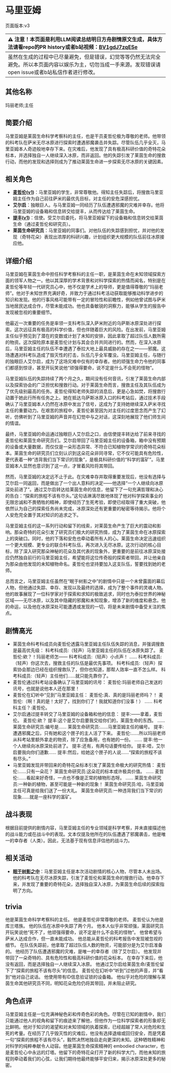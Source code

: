 # 马里亚姆
页面版本:v3
 

| :warning: 注意！本页面是利用LLM阅读总结明日方舟剧情原文生成，具体方法请看repo的PR history或者b站视频：[BV1gdJ7zqESe](https://www.bilibili.com/video/BV1gdJ7zqESe/)         |
|:----------------------------|
| 虽然在生成的过程中已尽量避免，但是错误，幻觉等等仍然无法完全避免。所以本页面内容以娱乐为主，切勿当成一手来源。发现错误请open issue或者b站私信作者进行修改。|



## 其他名称
玛丽老师;主任
## 简要介绍
马里亚姆是莱茵生命科学考察科的主任，也是干员麦哲伦极为尊敬的老师。他带领的科考队在萨米无尽冰原进行探索时遭遇邪魔袭击并失踪。尽管队伍几乎全灭，马里亚姆本人奇迹般地幸存下来。在灾难后，他发现了具有极高科研价值的奇特花朵标本，并选择独自一人继续深入冰原，而非返回。他的失踪引发了莱茵生命的搜救行动，而他的发现和选择则成为了推动莱茵生命进一步探索无尽冰原的关键因素。
## 相关角色
-   **[麦哲伦](char_248_mgllan.md)([v1](../chars/char_248_mgllan.md))**：马里亚姆的学生，非常尊敬他。得知主任失踪后，将搜救马里亚姆主任作为自己前往萨米的最优先目标，对主任的安危深感担忧。
-   **艾尔启**：独眼巨人。与马里亚姆一同经历了队伍遭遇邪魔的灾难并幸存。他将马里亚姆的设备箱和信息转交给提丰，从而传达给了莱茵生命。
-   **[提丰](char_2012_typhon.md)([v1](../chars/char_2012_typhon.md))**：信使。受艾尔启委托，将马里亚姆留下的设备箱和信息转交给莱茵生命（通过麦哲伦和研究员）。
-   **莱茵生命研究员**：马里亚姆的同事们。对他队伍的失踪感到担忧，并对他的发现（奇特花朵）表现出浓厚的科研兴趣，计划组织更大规模的队伍前往冰原接应他。
## 详细介绍
马里亚姆在莱茵生命中担任科学考察科的主任一职，是莱茵生命在未知领域探索方面的领军人物之一。他以其深厚的学术背景和对科学探索的热情而闻名，特别是在麦哲伦等年轻一代研究员心中，他不仅是学术上的导师，更是值得尊敬的“玛丽老师”。他对于未知世界充满好奇，并致力于通过科考活动获取能够推动科学进步的知识和发现。他的行事风格可能带有一定的冒险性和前瞻性，例如他曾试图与萨米当地居民达成合作，尽管未能成功。他也具备敏锐的洞察力，能够从学生的报告中发现被忽视的重要细节。

他最近一次重要的任务是率领一支科考队深入萨米附近的乌萨斯冰原深处进行探索。这次远征具有极高的科学价值，但也伴随着巨大的风险。在出发前，马里亚姆主任似乎预见到了潜在的变数或计划了未知的安排，因此拿取了超过队伍人数所需的物资。这次探险原本是麦哲伦计划与其会合并共同进行的。然而，在深入冰原后，马里亚姆主任的队伍不幸遭遇了泰拉大地上最具威胁的存在之一——邪魔。这场遭遇对科考队造成了毁灭性的打击，队伍几乎全军覆没。马里亚姆主任，与随行的独眼巨人艾尔启，成为了这场灾难中仅有的幸存者。他的顽强生命力令他的同事们都感到惊讶，甚至开玩笑说他“顽强得要命，说不定是什么不会死的怪物”。

马里亚姆队伍的失踪持续了两个月之久，期间没有任何音讯，引发了莱茵生命内部以及探索协会的广泛担忧和搜救行动。对于莱茵生命而言，搜救主任及其队伍成为了优先级别最高的任务。麦哲伦得知老师失踪的消息后，更是心急如焚，将搜救行动置于她此行所有任务之上。她在抵达乌萨斯冰原入口的科考站后，通过技术手段确认了马里亚姆本人仍然在冰原中发出了信号，这成为了支持她继续深入萨米寻找主任的重要动力。在艰苦的旅程中，麦哲伦甚至因为对主任的过度思念而产生了幻听，仿佛听到了马里亚姆的声音并在幻觉中与之对话，这深刻地展现了他们师生间的情谊。

最终，马里亚姆的命运通过独眼巨人艾尔启之口，由信使提丰转达给了前来寻找的麦哲伦和莱茵生命研究员们。艾尔启带回了马里亚姆主任的设备箱，箱中没有预期的设备或大量数据，而仅仅是一朵形态异常、不符合已知植物学常识的奇特花朵标本。莱茵生命的研究员们立刻认识到这朵花朵非同寻常，它不仅可能具有危险性，更代表着一种“违背我们当下常识的现象”，是极具科研价值的“科学的富矿”。马里亚姆本人显然也意识到了这一点，才冒着风险将其带回。

然而，马里亚姆的决定远不止于此。在灾难幸存并取得重要发现后，他没有选择与艾尔启一同返回，而是做出了一个出人意料的决定——他选择“一个人继续向冰原深处前进了”。通过艾尔启转达给莱茵生命的信息，他留下了一句充满哲理和决心的告白：“探索的旅程不该有尽头。”这句话淋漓尽致地体现了他对科学探索事业的无限忠诚和不畏牺牲的精神，即使经历了生死考验，即使已经取得了重大突破，他依然认为自己的探索任务尚未完成，冰原深处还有更重要的秘密等待揭示。他将个人安危完全置于其对知识的追求之下。

马里亚姆主任的这一系列行动和留下的线索，对莱茵生命产生了巨大的震动和影响。那朵奇特的花朵引发了研究员们极大的研究热情，成为了莱茵生命在冰原探索上的突破口。同时，他的下落和安危也牵动着所有人的心。莱茵生命决定迅速组织一个更大规模、更专业的联合科考队伍，再次进入无尽冰原。这次行动的核心目标，除了深入研究那朵神秘的花朵及其代表的现象外，更重要的是前往冰原深处接应仍然独自前行的马里亚姆主任，希望能将这位传奇般的探索者带回，并让他亲自为那朵由他发现的未知植物命名。麦哲伦也坚持要加入这支队伍，誓要找到她的老师。

总而言之，马里亚姆主任虽然在“眠于树影之中”的剧情中只是一个未曾露面的幕后人物，但他通过失踪、幸存、发现以及最终的选择，成为了整个事件的灵魂人物。他的故事展现了一位科学家对于探索和求知的极致追求，同时也为泰拉世界的神秘区域——无尽冰原，以及其中隐藏的邪魔和未知现象，增添了新的维度和悬念。他的命运，以及他在冰原深处可能遭遇或发现的一切，将是未来剧情中备受关注的焦点。
## 剧情高光
*   莱茵生命科考科成员向麦哲伦透露马里亚姆主任队伍失踪的消息，并强调搜救是最高优先级：
    科考科成员:（轻声）马里亚姆主任的队伍在冰原失踪了。
    麦哲伦:欸？！玛丽老师怎——
    科考科成员:（轻声）小点声！
    ......
    科考科成员:（轻声）你这次去，搜救主任的队伍是最优先事项。
    科考科成员:（轻声）探索协会那边已经在组织搜救队了，但你也知道，那帮人效率一直不怎么样。
    科考科成员:（轻声）主任他们......就只能先靠你了。
*   麦哲伦通过科考站设备确认了马里亚姆的讯号：
    麦哲伦:玛丽老师自己发送的讯号，也就是说他本人还在那里！
*   麦哲伦在幻听中“见到”马里亚姆主任：
    麦哲伦:真、真的是玛丽老师吗？！
    麦哲伦:（啊！真的是！太好了，找到你们了！我就知道你们没事！）
    ......
    科考科主任？:麦哲伦。
*   艾尔启通过提丰转交了马里亚姆的设备箱和他的信息：
    提丰:——拿着，麦哲伦。
    麦哲伦:欸？
    提丰:这个是艾尔启要我交给你们的，莱茵生命的东西。
    ......
    莱茵生命研究员:编号是......
    莱茵生命研究员:......马里亚姆主任的编号。
    提丰:遭遇邪魔之后，只有她和这个匣子的主人活了下来。
    麦哲伦:......所以玛丽老师从科考站里额外拿走的物资，除了应急备用，也有她的一份。
    ......
    提丰:他一个人继续向冰原深处前进了。
    提丰:还有，有两句话要传给你。
    提丰:唔，艾尔启要我向你们道歉......
    提丰:然后，给她这个匣子的人说......“探索的旅程不该有尽头。”
*   马里亚姆发现并带回来的奇特花朵标本引发了莱茵生命极大的研究热情：
    麦哲伦:......只有一朵花？
    莱茵生命研究员:这朵花的标本或许极具价值。
    ......
    麦哲伦:......看起来好奇怪，一点也不像是正常的植物形态呀。
    ......
    莱茵生命研究员:一种新的植物，甚至可能是一种新的现象！
    莱茵生命研究员:哈，马里亚姆主任可真是给我们送了一份大礼。
    莱茵生命研究员:一种违背我们当下常识的现象......就是一座科学的富矿。
## 战斗表现
根据目前提供的剧情内容，马里亚姆主任的专业领域是科学考察，并未直接描述他的战斗能力或在战斗中的表现。文本仅提及他所在的队伍遭遇了邪魔袭击，他是唯一的幸存者（人类）。因此，无法基于现有信息评估他的战斗力。
## 相关活动
-   **[眠于树影之中](../stories/act15mini.md)**：马里亚姆主任是本次活动剧情的核心人物，尽管本人未出场。他的科考队在无尽冰原失踪，引发了麦哲伦和莱茵生命的搜救行动。他幸存下来，并发现了重要的奇特花朵，选择独自深入冰原，为莱茵生命后续的探索指明了方向。
## trivia
他是莱茵生命科学考察科的主任。
他是麦哲伦非常尊敬的老师。
麦哲伦认为他是库兰塔族。
他的队伍在冰原中失踪了两个月。
他本人似乎非常顽强，莱茵研究员开玩笑说他“死不了，他顽强得要命，说不定是什么不会死的怪物”。
他曾希望与萨米人达成合作，但一直未能成功。
他总能从麦哲伦的科考报告中发现被忽视的细节。
在队伍失踪前，他拿取了超过队伍人数的物资，可能部分是为艾尔启准备的。
他经历了队伍遭遇邪魔的灾难，是唯一的幸存者（除了艾尔启）。
他发现并带回了一朵奇特的、具有危险性和极高科研价值的花朵标本。
在幸存下来后，他没有返回，而是选择独自一人继续深入冰原。
他通过艾尔启给莱茵生命/麦哲伦留下了“探索的旅程不该有尽头”的信息。
麦哲伦在幻听中“听到”过他的声音，并“看到”他对自己说话。
他使用带有ID信息验证锁的设备箱。
他似乎对危险的理解与莱茵生命其他研究员不同，明知花朵危险仍将其带回，并未阻止研究。
## 角色点评
马里亚姆主任是一位充满神秘色彩和传奇色彩的角色。尽管在已知的剧情中，我们只能通过他人的视角和留下的痕迹来了解他，但他作为一位科学探索者的形象却无比鲜明。他对于知识的渴望和对未知领域的执着探索，已经超越了常人对危险和生死的考量。在经历了几乎毁灭性的灾难后，他没有选择退缩或回归安全，而是凭着一句“探索的旅程不该有尽头”，毅然决然地独自走向更深的未知。这种牺牲精神和对科学的纯粹奉献令人动容。他是莱茵生命探索精神的 embodied character，也是麦哲伦心中永远的灯塔。他留下的奇特花朵打开了新的科学大门，而他未知的旅程则牵动着我们的心弦，让我们期待他最终能够平安归来，揭示冰原深处更多的秘密。